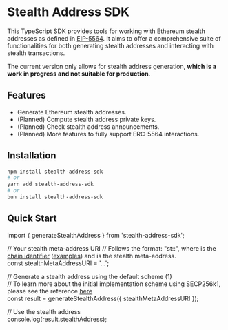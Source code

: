 # Stealth Address SDK

This TypeScript SDK provides tools for working with Ethereum stealth addresses as defined in [EIP-5564](https://eips.ethereum.org/EIPS/eip-5564). It aims to offer a comprehensive suite of functionalities for both generating stealth addresses and interacting with stealth transactions.

The current version only allows for stealth address generation, **which is a work in progress and not suitable for production**.

## Features

- Generate Ethereum stealth addresses.
- (Planned) Compute stealth address private keys.
- (Planned) Check stealth address announcements.
- (Planned) More features to fully support ERC-5564 interactions.

## Installation

```bash
npm install stealth-address-sdk
# or
yarn add stealth-address-sdk
# or
bun install stealth-address-sdk
```

## Quick Start

import { generateStealthAddress } from 'stealth-address-sdk';

// Your stealth meta-address URI
// Follows the format: "st:<chain>:<stealthMetaAddress>", where <chain> is the [chain identifier](https://eips.ethereum.org/EIPS/eip-3770#examples) ([examples](https://github.com/ethereum-lists/chains)) and <stealthMetaAddress> is the stealth meta-address.  
const stealthMetaAddressURI = '...';

// Generate a stealth address using the default scheme (1)  
// To learn more about the initial implementation scheme using SECP256k1, please see the reference [here](https://eips.ethereum.org/EIPS/eip-5564)  
const result = generateStealthAddress({ stealthMetaAddressURI });

// Use the stealth address  
console.log(result.stealthAddress);

